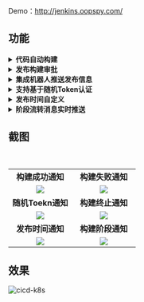 Demo：http://jenkins.oopspy.com/

## 功能

<details>
  <summary><b> 代码自动构建</b></summary>
</details>

<details>
  <summary><b> 发布构建审批</b></summary>
</details>

<details>
  <summary><b>集成机器人推送发布信息</b></summary>
</details>

<details>
  <summary><b>支持基于随机Token认证</b></summary>
</details>

<details>
  <summary><b> 发布时间自定义</b></summary>
</details>

<details>
  <summary><b> 阶段流转消息实时推送</b></summary>
</details>


## 截图
<br/>
<table>
    <tr>
      <td width="50%" align="center"><b>构建成功通知</b></td>
      <td width="50%" align="center"><b>构建失败通知</b></td>
    </tr>
    <tr>
        <td width="50%" align="center"><img src="https://user-images.githubusercontent.com/42825450/193211194-1c5b47a1-c696-4521-97f0-0b59e24e49bb.png?raw=true"></td>
        <td width="50%" align="center"><img src="https://user-images.githubusercontent.com/42825450/193457425-a766f178-e23b-4e5f-9b40-d93af2c27d83.png?raw=true"></td>
    </tr>
    <tr>
      <td width="50%" align="center"><b>随机Toekn通知</b></td>
      <td width="50%" align="center"><b>构建终止通知</b></td>
    </tr>
        <td width="50%" align="center"><img src="https://user-images.githubusercontent.com/42825450/193457257-c6bd0e26-1a7f-4e78-b2c2-ad656e01fa27.png?raw=true"></td>
        <td width="50%" align="center"><img src="https://user-images.githubusercontent.com/42825450/193212000-1e901761-c250-4248-95b8-6971d16b636f.png?raw=true"></td>
    <tr>
    </tr>
    <tr>
      <td width="50%" align="center"><b>发布时间通知</b></td>
      <td width="50%" align="center"><b>构建阶段通知</b></td>
    </tr>
        <td width="50%" align="center"><img src="https://user-images.githubusercontent.com/42825450/193457013-ba82d9c3-8d3a-4d89-b87a-2cadb4c4c6e6.png?raw=true"></td>
        <td width="50%" align="center"><img src="https://user-images.githubusercontent.com/42825450/193211762-b561095b-a2a9-4eec-ab64-534ca3850ecf.png?raw=true"></td>
    <tr>
    </tr>
</table>


## 效果
![cicd-k8s](https://user-images.githubusercontent.com/42825450/193210978-66a1d7e1-dd51-4830-ac2a-df716f0d469d.gif)
